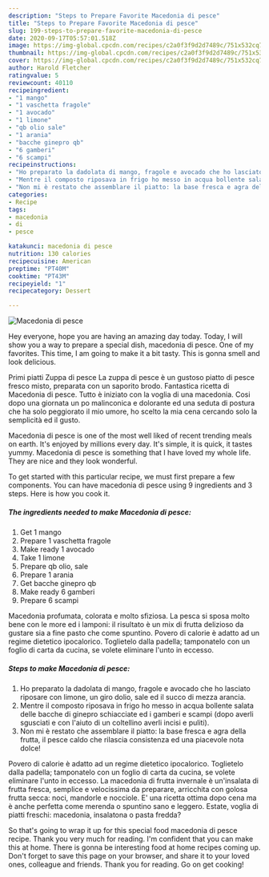 ```yaml
---
description: "Steps to Prepare Favorite Macedonia di pesce"
title: "Steps to Prepare Favorite Macedonia di pesce"
slug: 199-steps-to-prepare-favorite-macedonia-di-pesce
date: 2020-09-17T05:57:01.518Z
image: https://img-global.cpcdn.com/recipes/c2a0f3f9d2d7489c/751x532cq70/macedonia-di-pesce-recipe-main-photo.jpg
thumbnail: https://img-global.cpcdn.com/recipes/c2a0f3f9d2d7489c/751x532cq70/macedonia-di-pesce-recipe-main-photo.jpg
cover: https://img-global.cpcdn.com/recipes/c2a0f3f9d2d7489c/751x532cq70/macedonia-di-pesce-recipe-main-photo.jpg
author: Harold Fletcher
ratingvalue: 5
reviewcount: 40110
recipeingredient:
- "1 mango"
- "1 vaschetta fragole"
- "1 avocado"
- "1 limone"
- "qb olio sale"
- "1 arania"
- "bacche ginepro qb"
- "6 gamberi"
- "6 scampi"
recipeinstructions:
- "Ho preparato la dadolata di mango, fragole e avocado che ho lasciato riposare con limone, un giro dolio, sale ed il succo di mezza arancia."
- "Mentre il composto riposava in frigo ho messo in acqua bollente salata delle bacche di ginepro schiacciate ed i gamberi e scampi (dopo averli sgusciati e con l&#39;aiuto di un coltellino averli incisi e puliti)."
- "Non mi è restato che assemblare il piatto: la base fresca e agra della frutta, il pesce caldo che rilascia consistenza ed una piacevole nota dolce!"
categories:
- Recipe
tags:
- macedonia
- di
- pesce

katakunci: macedonia di pesce 
nutrition: 130 calories
recipecuisine: American
preptime: "PT40M"
cooktime: "PT43M"
recipeyield: "1"
recipecategory: Dessert

---
```



![Macedonia di pesce](https://img-global.cpcdn.com/recipes/c2a0f3f9d2d7489c/751x532cq70/macedonia-di-pesce-recipe-main-photo.jpg)

Hey everyone, hope you are having an amazing day today. Today, I will show you a way to prepare a special dish, macedonia di pesce. One of my favorites. This time, I am going to make it a bit tasty. This is gonna smell and look delicious.

Primi piatti Zuppa di pesce La zuppa di pesce è un gustoso piatto di pesce fresco misto, preparata con un saporito brodo. Fantastica ricetta di Macedonia di pesce. Tutto è iniziato con la voglia di una macedonia. Cosi dopo una giornata un po malinconica e dolorante ed una seduta di postura che ha solo peggiorato il mio umore, ho scelto la mia cena cercando solo la semplicità ed il gusto.

Macedonia di pesce is one of the most well liked of recent trending meals on earth. It's enjoyed by millions every day. It's simple, it is quick, it tastes yummy. Macedonia di pesce is something that I have loved my whole life. They are nice and they look wonderful.


To get started with this particular recipe, we must first prepare a few components. You can have macedonia di pesce using 9 ingredients and 3 steps. Here is how you cook it.

<!--inarticleads1-->

##### The ingredients needed to make Macedonia di pesce:

1. Get 1 mango
1. Prepare 1 vaschetta fragole
1. Make ready 1 avocado
1. Take 1 limone
1. Prepare qb olio, sale
1. Prepare 1 arania
1. Get bacche ginepro qb
1. Make ready 6 gamberi
1. Prepare 6 scampi


Macedonia profumata, colorata e molto sfiziosa. La pesca si sposa molto bene con le more ed i lamponi: il risultato è un mix di frutta delizioso da gustare sia a fine pasto che come spuntino. Povero di calorie è adatto ad un regime dietetico ipocalorico. Toglietelo dalla padella; tamponatelo con un foglio di carta da cucina, se volete eliminare l&#39;unto in eccesso. 

<!--inarticleads2-->

##### Steps to make Macedonia di pesce:

1. Ho preparato la dadolata di mango, fragole e avocado che ho lasciato riposare con limone, un giro dolio, sale ed il succo di mezza arancia.
1. Mentre il composto riposava in frigo ho messo in acqua bollente salata delle bacche di ginepro schiacciate ed i gamberi e scampi (dopo averli sgusciati e con l&#39;aiuto di un coltellino averli incisi e puliti).
1. Non mi è restato che assemblare il piatto: la base fresca e agra della frutta, il pesce caldo che rilascia consistenza ed una piacevole nota dolce!


Povero di calorie è adatto ad un regime dietetico ipocalorico. Toglietelo dalla padella; tamponatelo con un foglio di carta da cucina, se volete eliminare l&#39;unto in eccesso. La macedonia di frutta invernale è un&#39;insalata di frutta fresca, semplice e velocissima da preparare, arricchita con golosa frutta secca: noci, mandorle e nocciole. E&#39; una ricetta ottima dopo cena ma è anche perfetta come merenda o spuntino sano e leggero. Estate, voglia di piatti freschi: macedonia, insalatona o pasta fredda? 

So that's going to wrap it up for this special food macedonia di pesce recipe. Thank you very much for reading. I'm confident that you can make this at home. There is gonna be interesting food at home recipes coming up. Don't forget to save this page on your browser, and share it to your loved ones, colleague and friends. Thank you for reading. Go on get cooking!
